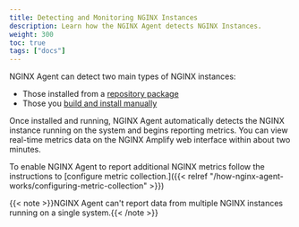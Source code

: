 ```yaml
---
title: Detecting and Monitoring NGINX Instances
description: Learn how the NGINX Agent detects NGINX Instances.
weight: 300
toc: true
tags: ["docs"]
---
```


NGINX Agent can detect two main types of NGINX instances:

* Those installed from a [repository package](https://nginx.org/en/docs/install.html)
* Those you [build and install manually](https://nginx.org/en/docs/configure.html)

Once installed and running, NGINX Agent automatically detects the NGINX instance running on the system and begins reporting metrics. You can view real-time metrics data on the NGINX Amplify web interface within about two minutes.

To enable NGINX Agent to report additional NGINX metrics follow the instructions to [configure metric collection.]({{< relref "/how-nginx-agent-works/configuring-metric-collection" >}})

{{< note >}}NGINX Agent can't report data from multiple NGINX instances running on a single system.{{< /note >}}
